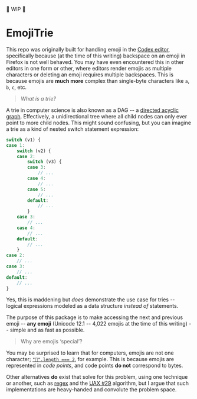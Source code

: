 🚧 WIP 🚧

# EmojiTrie

This repo was originally built for handling emoji in the [Codex editor](), specifically because (at the time of this writing) backspace on an emoji in Firefox is not well behaved. You may have even encountered this in other editors in one form or other, where editors render emojis as multiple characters or deleting an emoji requires multiple backspaces. This is because emojis are **much more** complex than single-byte characters like `a`, `b`, `c`, etc.

> _What is a trie?_

A trie in computer science is also known as a DAG -- a [directed acyclic graph](). Effectively, a unidirectional tree where all child nodes can only ever point to more child nodes. This might sound confusing, but you can imagine a trie as a kind of nested switch statement expression:

```js
switch (v1) {
case 1:
	switch (v2) {
	case 2:
		switch (v3) {
		case 3:
			// ...
		case 4:
			// ...
		case 5:
			// ...
		default:
			// ...
		}
	case 3:
		// ...
	case 4:
		// ...
	default:
		// ...
	}
case 2:
	// ...
case 3:
	// ...
default:
	// ...
}
```

Yes, this is maddening but *does* demonstrate the use case for tries -- logical expressions modeled as a data structure _instead of_ statements.

The purpose of this package is to make accessing the next and previous emoji -- **any emoji** (Unicode 12.1 -- 4,022 emojis at the time of this writing) -- simple and as fast as possible.

> Why are emojis ‘special’?

You may be surprised to learn that for computers, emojis are not one character; [`"💩".length === 2`](), for example. This is because emojis are represented in *code points*, and code points **do not** correspond to bytes. 

Other alternatives **do** exist that solve for this problem, using one technique or another, such as [regex]() and the [UAX #29]() algorithm, but I argue that such implementations are heavy-handed and convolute the problem space.
